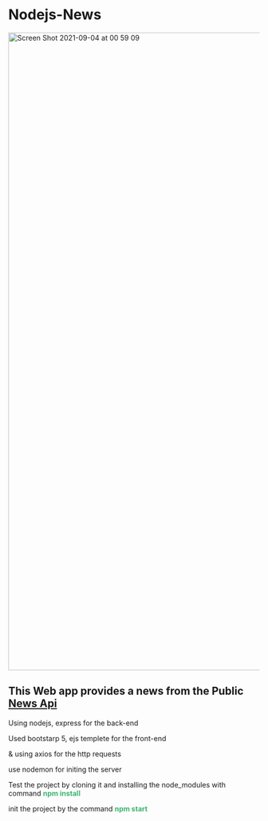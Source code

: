 # Nodejs-News

<img width="1279" alt="Screen Shot 2021-09-04 at 00 59 09" src="https://user-images.githubusercontent.com/66588352/141427880-97861f54-1b92-4a21-8854-1e456f37cb9c.png">

<h2>This Web app provides a news from the Public <a href="https://newsapi.org">News Api</a></h2>
<p>Using nodejs, express for the back-end</p>
<p>Used bootstarp 5, ejs templete for the front-end</p>
<p>& using axios for the http requests</p>

use nodemon for initing the server

<p>Test the project by cloning it and installing the node_modules with command <strong style="color:MediumSeaGreen;">npm install</strong></p>
<p>init the project by the command <strong style="color:MediumSeaGreen;">npm start</starong>
